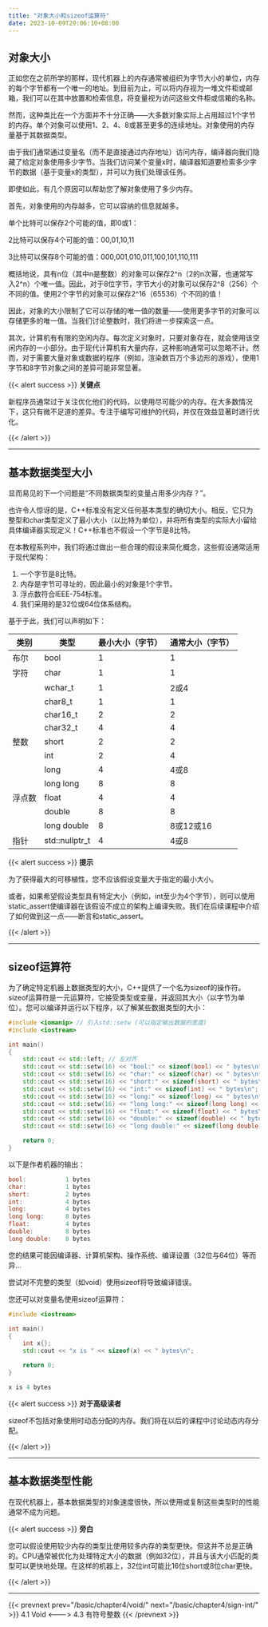 ```yaml
---
title: "对象大小和sizeof运算符"
date: 2023-10-09T20:06:10+08:00
---
```


## 对象大小

正如您在之前所学的那样，现代机器上的内存通常被组织为字节大小的单位，内存的每个字节都有一个唯一的地址。到目前为止，可以将内存视为一堆文件柜或邮箱，我们可以在其中放置和检索信息，将变量视为访问这些文件柜或信箱的名称。

然而，这种类比在一个方面并不十分正确——大多数对象实际上占用超过1个字节的内存。单个对象可以使用1、2、4、8或甚至更多的连续地址。对象使用的内存量基于其数据类型。

由于我们通常通过变量名（而不是直接通过内存地址）访问内存，编译器向我们隐藏了给定对象使用多少字节。当我们访问某个变量x时，编译器知道要检索多少字节的数据（基于变量x的类型），并可以为我们处理该任务。

即使如此，有几个原因可以帮助您了解对象使用了多少内存。

首先，对象使用的内存越多，它可以容纳的信息就越多。

单个比特可以保存2个可能的值，即0或1：

2比特可以保存4个可能的值：00,01,10,11

3比特可以保存8个可能的值：000,001,010,011,100,101,110,111

概括地说，具有n位（其中n是整数）的对象可以保存2^n（2的n次幂，也通常写入2^n）个唯一值。因此，对于8位字节，字节大小的对象可以保存2^8（256）个不同的值。使用2个字节的对象可以保存2^16（65536）个不同的值！

因此，对象的大小限制了它可以存储的唯一值的数量——使用更多字节的对象可以存储更多的唯一值。当我们讨论整数时，我们将进一步探索这一点。

其次，计算机有有限的空闲内存。每次定义对象时，只要对象存在，就会使用该空闲内存的一小部分。由于现代计算机有大量内存，这种影响通常可以忽略不计。然而，对于需要大量对象或数据的程序（例如，渲染数百万个多边形的游戏），使用1字节和8字节对象之间的差异可能非常显著。

{{< alert success >}}
**关键点**

新程序员通常过于关注优化他们的代码，以使用尽可能少的内存。在大多数情况下，这只有微不足道的差异。专注于编写可维护的代码，并仅在效益显著时进行优化。

{{< /alert >}}

***
## 基本数据类型大小

显而易见的下一个问题是“不同数据类型的变量占用多少内存？”。

也许令人惊讶的是，C++标准没有定义任何基本类型的确切大小。相反，它只为整型和char类型定义了最小大小（以比特为单位），并将所有类型的实际大小留给具体编译器实现定义！C++标准也不假设一个字节是8比特。

在本教程系列中，我们将通过做出一些合理的假设来简化概念，这些假设通常适用于现代架构：

1. 一个字节是8比特。
2. 内存是字节可寻址的，因此最小的对象是1个字节。
3. 浮点数符合IEEE-754标准。
4. 我们采用的是32位或64位体系结构。

基于于此，我们可以声明如下：

|  类别 |  类型  |  最小大小（字节） |  通常大小（字节） |
|  ----  | ----  | ----  | ----  |
| 布尔 | bool | 1 | 1 |
| 字符 | char | 1 | 1 |
|  | wchar_t | 1 | 2或4 |
|  | char8_t | 1 | 1 |
|  | char16_t | 2 | 2 |
|  | char32_t | 4 | 4 |
| 整数 | short | 2 | 2 |
|  | int | 2 | 4 |
|  | long | 4 | 4或8 |
|  | long long | 8 | 8 |
| 浮点数 | float | 4 | 4 |
|  | double | 8 | 8 |
|  | long double | 8 | 8或12或16 |
| 指针 | std::nullptr_t | 4 | 4或8 |

{{< alert success >}}
**提示**

为了获得最大的可移植性，您不应该假设变量大于指定的最小大小。

或者，如果希望假设类型具有特定大小（例如，int至少为4个字节），则可以使用static_assert使编译器在该假设不成立的架构上编译失败。我们在后续课程中介绍了如何做到这一点——断言和static_assert。

{{< /alert >}}

***
## sizeof运算符

为了确定特定机器上数据类型的大小，C++提供了一个名为sizeof的操作符。sizeof运算符是一元运算符，它接受类型或变量，并返回其大小（以字节为单位）。您可以编译并运行以下程序，以了解某些数据类型的大小：

```C++
#include <iomanip> // 引入std::setw (可以指定输出数据的宽度)
#include <iostream>

int main()
{
    std::cout << std::left; // 左对齐
    std::cout << std::setw(16) << "bool:" << sizeof(bool) << " bytes\n";
    std::cout << std::setw(16) << "char:" << sizeof(char) << " bytes\n";
    std::cout << std::setw(16) << "short:" << sizeof(short) << " bytes\n";
    std::cout << std::setw(16) << "int:" << sizeof(int) << " bytes\n";
    std::cout << std::setw(16) << "long:" << sizeof(long) << " bytes\n";
    std::cout << std::setw(16) << "long long:" << sizeof(long long) << " bytes\n";
    std::cout << std::setw(16) << "float:" << sizeof(float) << " bytes\n";
    std::cout << std::setw(16) << "double:" << sizeof(double) << " bytes\n";
    std::cout << std::setw(16) << "long double:" << sizeof(long double) << " bytes\n";

    return 0;
}
```

以下是作者机器的输出：

```C++
bool:           1 bytes
char:           1 bytes
short:          2 bytes
int:            4 bytes
long:           4 bytes
long long:      8 bytes
float:          4 bytes
double:         8 bytes
long double:    8 bytes
```

您的结果可能因编译器、计算机架构、操作系统、编译设置（32位与64位）等而异…

尝试对不完整的类型（如void）使用sizeof将导致编译错误。

您还可以对变量名使用sizeof运算符：

```C++
#include <iostream>

int main()
{
    int x{};
    std::cout << "x is " << sizeof(x) << " bytes\n";

    return 0;
}
```

```C++
x is 4 bytes
```

{{< alert success >}}
**对于高级读者**

sizeof不包括对象使用时动态分配的内存。我们将在以后的课程中讨论动态内存分配。

{{< /alert >}}

***
## 基本数据类型性能

在现代机器上，基本数据类型的对象速度很快，所以使用或复制这些类型时的性能通常不成为问题。

{{< alert success >}}
**旁白**

您可以假设使用较少内存的类型比使用较多内存的类型更快。但这并不总是正确的。CPU通常被优化为处理特定大小的数据（例如32位），并且与该大小匹配的类型可以更快地处理。在这样的机器上，32位int可能比16位short或8位char更快。

{{< /alert >}}

***

{{< prevnext prev="/basic/chapter4/void/" next="/basic/chapter4/sign-int/" >}}
4.1 Void
<--->
4.3 有符号整数
{{< /prevnext >}}
